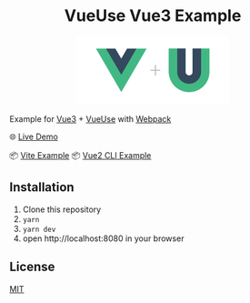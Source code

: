 <h1 align='center'>VueUse Vue3 Example</h1>

<p align='center'>
<img src='./src/logo.svg' height='120'/>
</p>


Example for [Vue3](https://github.com/vuejs/vue-next) + [VueUse](https://github.com/vueuse/vueuse) with [Webpack](https://webpack.js.org/)

🌐 [Live Demo](https://vueuse-vue3-example.netlify.app/)

📦 [Vite Example](https://github.com/vueuse/vueuse-vite-starter)
📦 [Vue2 CLI Example](https://github.com/vueuse/vueuse-vue2-example)

## Installation

1. Clone this repository
2. `yarn`
3. `yarn dev`
4. open http://localhost:8080 in your browser

## License

[MIT](http://opensource.org/licenses/MIT)
